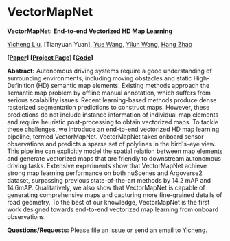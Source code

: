 # VectorMapNet

**VectorMapNet: End-to-end Vectorized HD Map Learning**


[Yicheng Liu](https://scholar.google.com/citations?user=vRmsgQUAAAAJ&hl=zh-CN), [Tianyuan Yuan], [Yue Wang](https://people.csail.mit.edu/yuewang/), [Yilun Wang](https://scholar.google.com.hk/citations?user=nUyTDosAAAAJ&hl=en/), [Hang Zhao](http://people.csail.mit.edu/hangzhao/)

**[[Paper](https://arxiv.org/pdf/2206.08920.pdf)] [[Project Page](https://tsinghua-mars-lab.github.io/vectormapnet/)] [[Code](https://github.com/Mrmoore98/VectorMapNet_code)]**

**Abstract:**
Autonomous driving systems require a good understanding of surrounding environments, including moving obstacles and static High-Definition (HD) semantic map elements. Existing methods approach the semantic map problem by offline manual annotation, which suffers from serious scalability issues.  Recent learning-based methods produce dense rasterized segmentation predictions to construct maps. However, these predictions do not include instance information of individual map elements and require heuristic post-processing to obtain vectorized maps. To tackle these challenges, we introduce an end-to-end vectorized HD map learning pipeline, termed VectorMapNet. VectorMapNet takes onboard sensor observations and predicts a sparse set of polylines in the bird's-eye view. This pipeline can explicitly model the spatial relation between map elements and generate vectorized maps that are friendly to downstream autonomous driving tasks. Extensive experiments show that VectorMapNet achieve strong map learning performance on both nuScenes and Argoverse2 dataset, surpassing previous state-of-the-art methods by 14.2 mAP and 14.6mAP. Qualitatively, we also show that VectorMapNet is capable of generating comprehensive maps and capturing more fine-grained details of road geometry. To the best of our knowledge, VectorMapNet is the first work designed towards end-to-end vectorized map learning from onboard observations. 

**Questions/Requests:** 
Please file an [issue](https://github.com/Tsinghua-MARS-Lab/vecmapnet/issues) or send an email to [Yicheng](moooooore66@gmail.com).
